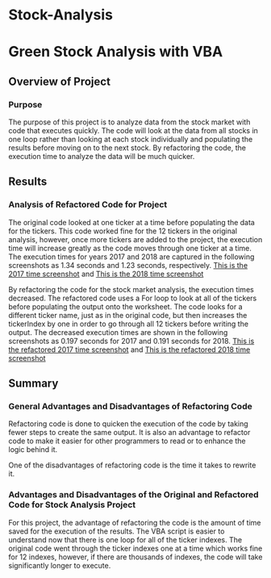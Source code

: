 # Stock-Analysis

# Green Stock Analysis with VBA

## Overview of Project

### Purpose
The purpose of this project is to analyze data from the stock market with code that executes quickly. The code will look at the data from all stocks in one loop rather than looking at each stock individually and populating the results before moving on to the next stock. By refactoring the code, the execution time to analyze the data will be much quicker.

## Results

### Analysis of Refactored Code for Project
The original code looked at one ticker at a time before populating the data for the tickers. This code worked fine for the 12 tickers in the original analysis, however, once more tickers are added to the project, the execution time will increase greatly as the code moves through one ticker at a time. The execution times for years 2017 and 2018 are captured in the following screenshots as 1.34 seconds and 1.23 seconds, respectively. [This is the 2017 time screenshot](https://github.com/jcourt99/stock-analysis/blob/main/Pre_VBA_Challenge_2017.png) and [This is the 2018 time screenshot](https://github.com/jcourt99/stock-analysis/blob/main/VBA_Challenge_2018.png)

By refactoring the code for the stock market analysis, the execution times decreased. The refactored code uses a For loop to look at all of the tickers before populating the output onto the worksheet. The code  looks for a different ticker name, just as in the original code, but then increases the tickerIndex by one in order to go through all 12 tickers before writing the output. The decreased execution times are shown in the following screenshots as 0.197 seconds for 2017 and 0.191 seconds for 2018. [This is the refactored 2017 time screenshot](https://github.com/jcourt99/stock-analysis/blob/main/VBA_Challenge_2017.png) and [This is the refactored 2018 time screenshot](https://github.com/jcourt99/stock-analysis/blob/main/VBA_Challenge_2018.png)


## Summary

### General Advantages and Disadvantages of Refactoring Code
Refactoring code is done to quicken the execution of the code by taking fewer steps to create the same output. It is also an advantage to refactor code to make it easier for other programmers to read or to enhance the logic behind it. 

One of the disadvantages of refactoring code is the time it takes to rewrite it. 

### Advantages and Disadvantages of the Original and Refactored Code for Stock Analysis Project
For this project, the advantage of refactoring the code is the amount of time saved for the execution of the results. The VBA script is easier to understand now that there is one loop for all of the ticker indexes. The original code went through the ticker indexes one at a time which works fine for 12 indexes, however, if there are thousands of indexes, the code will take significantly longer to execute. 




